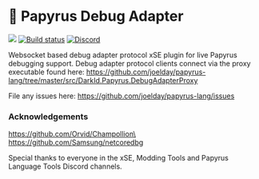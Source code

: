 # 📜 Papyrus Debug Adapter

[![](https://vsmarketplacebadge.apphb.com/version-short/joelday.papyrus-lang-vscode.svg)](https://marketplace.visualstudio.com/items?itemName=joelday.papyrus-lang-vscode)
[![Build status](https://ci.appveyor.com/api/projects/status/dpk431rebuplyh45/branch/master?svg=true)](https://ci.appveyor.com/project/joelday/papyrus-debug-server/branch/master)
[![Discord](https://img.shields.io/discord/558746231665328139.svg?color=%23738ADB)](https://discord.gg/E4dWujQ)

Websocket based debug adapter protocol xSE plugin for live Papyrus debugging support. Debug adapter protocol clients connect via the proxy executable found here: https://github.com/joelday/papyrus-lang/tree/master/src/DarkId.Papyrus.DebugAdapterProxy

File any issues here: https://github.com/joelday/papyrus-lang/issues

### Acknowledgements

https://github.com/Orvid/Champollion\
https://github.com/Samsung/netcoredbg

Special thanks to everyone in the xSE, Modding Tools and Papyrus Language Tools Discord channels.